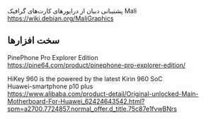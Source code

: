 
پشتیبانی دبیان از درایورهای کارت‌های گرافیک Mali  
https://wiki.debian.org/MaliGraphics


## سخت افزارها    
PinePhone Pro Explorer Edition  
https://pine64.com/product/pinephone-pro-explorer-edition/  

HiKey 960 is the powered by the latest Kirin 960 SoC  
Huawei-smartphone p10 plus  
https://www.alibaba.com/product-detail/Original-unlocked-Main-Motherboard-For-Huawei_62424643542.html?spm=a2700.7724857.normal_offer.d_title.75c87e1fvwBNrs

